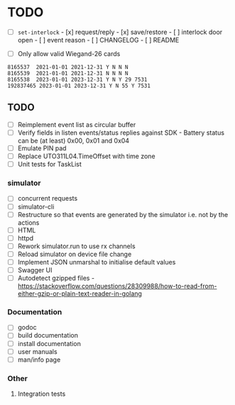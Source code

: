 # TODO

- [ ] `set-interlock`
      - [x] request/reply
      - [x] save/restore
      - [ ] interlock door open
      - [ ] event reason
      - [ ] CHANGELOG
      - [ ] README

- [ ] Only allow valid Wiegand-26 cards
```
8165537  2021-01-01 2021-12-31 Y N N N
8165539  2021-01-01 2021-12-31 N N N N
8165538  2023-01-01 2023-12-31 Y N Y 29 7531
192837465 2023-01-01 2023-12-31 Y N 55 Y 7531
```

## TODO

- [ ] Reimplement event list as circular buffer
- [ ] Verify fields in listen events/status replies against SDK
      - Battery status can be (at least) 0x00, 0x01 and 0x04
- [ ] Emulate PIN pad
- [ ] Replace UTO311L04.TimeOffset with time zone
- [ ] Unit tests for TaskList

### simulator
- [ ] concurrent requests
- [ ] simulator-cli
- [ ] Restructure so that events are generated by the simulator i.e. not by the actions
- [ ] HTML
- [ ] httpd
- [ ] Rework simulator.run to use rx channels
- [ ] Reload simulator on device file change
- [ ] Implement JSON unmarshal to initialise default values
- [ ] Swagger UI
- [ ] Autodetect gzipped files 
      - https://stackoverflow.com/questions/28309988/how-to-read-from-either-gzip-or-plain-text-reader-in-golang

### Documentation

- [ ] godoc
- [ ] build documentation
- [ ] install documentation
- [ ] user manuals
- [ ] man/info page

### Other

1.  Integration tests

